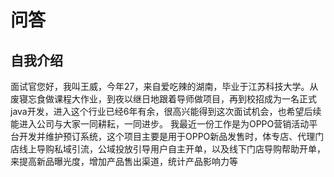 # 问答

## 自我介绍
  面试官您好，我叫王威，今年27，来自爱吃辣的湖南，毕业于江苏科技大学。从废寝忘食做课程大作业，到夜以继日地跟着导师做项目，再到校招成为一名正式java开发，进入这个行业已经6年有余，很高兴能得到这次面试机会，也希望后续能进入公司与大家一同耕耘，一同进步。
我最近一份工作是为OPPO营销活动平台开发并维护预订系统，这个项目主要是用于OPPO新品发售时，体专店、代理门店线上导购私域引流，公域投放引导用户自主开单，以及线下门店导购帮助开单，来提高新品曝光度，增加产品售出渠道，统计产品影响力等